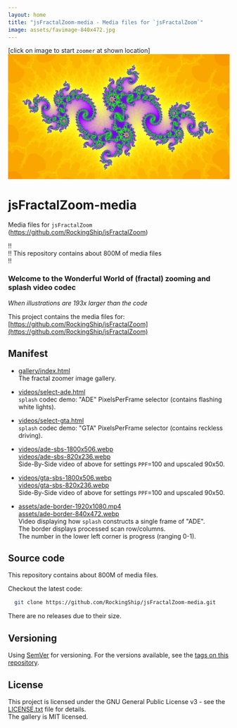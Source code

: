 ```yaml
---
layout: home
title: "jsFractalZoom-media - Media files for `jsFractalZoom`"
image: assets/favimage-840x472.jpg
---
```


\[click on image to start `zoomer` at shown location\]  
[![favimage](assets/favimage-840x472.jpg)](https://rockingship.github.io/jsFractalZoom?x=-0.8665722560433728&y=0.2308933773688535&r=3.021785750590329e-7&a=0&density=0.0362&iter=10080&theme=6&seed=2140484823)

# jsFractalZoom-media

Media files for `jsFractalZoom` (https://github.com/RockingShip/jsFractalZoom)

!!  
!! This repository contains about 800M of media files  
!!

### Welcome to the Wonderful World of (fractal) zooming and splash video codec

*When illustrations are 193x larger than the code*

This project contains the media files for: [https://github.com/RockingShip/jsFractalZoom](https://github.com/RockingShip/jsFractalZoom)

## Manifest

  - [gallery/index.html](https://rockingship.github.io/jsFractalZoom-media/gallery/index.html)  
    The fractal zoomer image gallery.

  - [videos/select-ade.html](https://rockingship.github.io/jsFractalZoom-media/videos/select-ade.html)  
    `splash` codec demo: "ADE" PixelsPerFrame selector (contains flashing white lights).

  - [videos/select-gta.html](https://rockingship.github.io/jsFractalZoom-media/videos/select-gta.html)  
    `splash` codec demo: "GTA" PixelsPerFrame selector (contains reckless driving).

  - [videos/ade-sbs-1800x506.webp](https://rockingship.github.io/jsFractalZoom-media/videos/ade-sbs-1800x506.webp)  
    [videos/ade-sbs-820x236.webp](https://rockingship.github.io/jsFractalZoom-media/videos/ade-sbs-820x236.webp)  
    Side-By-Side video of above for settings `PPF`=100 and upscaled 90x50.

  - [videos/gta-sbs-1800x506.webp](https://rockingship.github.io/jsFractalZoom-media/videos/gta-sbs-1800x506.webp)  
    [videos/gta-sbs-820x236.webp](https://rockingship.github.io/jsFractalZoom-media/videos/gta-sbs-820x236.webp)  
    Side-By-Side video of above for settings `PPF`=100 and upscaled 90x50.

  - [assets/ade-border-1920x1080.mp4](https://rockingship.github.io/jsFractalZoom-media/assets/ade-border-1920x1080.mp4)  
    [assets/ade-border-840x472.webp](https://rockingship.github.io/jsFractalZoom-media/assets/ade-border-840x472.webp)  
    Video displaying how `splash` constructs a single frame of "ADE".  
    The border displays processed scan row/columns.  
    The number in the lower left corner is progress (ranging 0-1).  

## Source code

This repository contains about 800M of media files.

Checkout the latest code:

```sh
  git clone https://github.com/RockingShip/jsFractalZoom-media.git
```

There are no releases due to their size.

## Versioning

Using [SemVer](http://semver.org/) for versioning. For the versions available, see the [tags on this repository](https://github.com/RockingShip/jsFractalZoom-media/tags).

## License

This project is licensed under the GNU General Public License v3 - see the [LICENSE.txt](LICENSE.txt) file for details.  
The gallery is MIT licensed.
